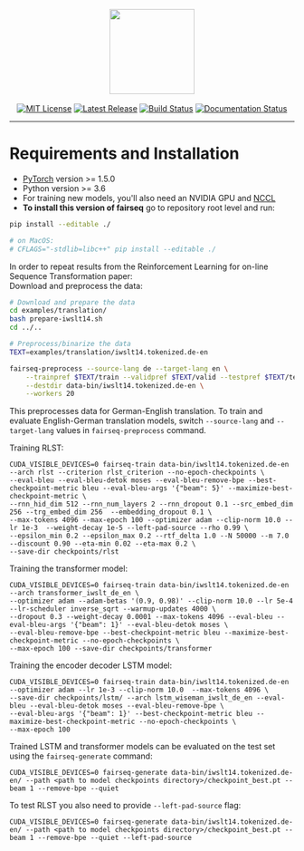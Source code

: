 <p align="center">
  <img src="docs/fairseq_logo.png" width="150">
  <br />
  <br />
  <a href="https://github.com/pytorch/fairseq/blob/master/LICENSE"><img alt="MIT License" src="https://img.shields.io/badge/license-MIT-blue.svg" /></a>
  <a href="https://github.com/pytorch/fairseq/releases"><img alt="Latest Release" src="https://img.shields.io/github/release/pytorch/fairseq.svg" /></a>
  <a href="https://github.com/pytorch/fairseq/actions?query=workflow:build"><img alt="Build Status" src="https://github.com/pytorch/fairseq/workflows/build/badge.svg" /></a>
  <a href="https://fairseq.readthedocs.io/en/latest/?badge=latest"><img alt="Documentation Status" src="https://readthedocs.org/projects/fairseq/badge/?version=latest" /></a>
</p>

--------------------------------------------------------------------------------
# Requirements and Installation

* [PyTorch](http://pytorch.org/) version >= 1.5.0
* Python version >= 3.6
* For training new models, you'll also need an NVIDIA GPU and [NCCL](https://github.com/NVIDIA/nccl)
* **To install this version of fairseq** go to repository root level and run:

``` bash
pip install --editable ./

# on MacOS:
# CFLAGS="-stdlib=libc++" pip install --editable ./
```

In order to repeat results from the Reinforcement Learning for on-line Sequence Transformation paper:  
Download and preprocess the data:
```bash
# Download and prepare the data
cd examples/translation/
bash prepare-iwslt14.sh
cd ../..

# Preprocess/binarize the data
TEXT=examples/translation/iwslt14.tokenized.de-en

fairseq-preprocess --source-lang de --target-lang en \
    --trainpref $TEXT/train --validpref $TEXT/valid --testpref $TEXT/test \
    --destdir data-bin/iwslt14.tokenized.de-en \
    --workers 20
```
This preprocesses data for German-English translation. To train and evaluate English-German translation models, switch `--source-lang` and `--target-lang` values in `fairseq-preprocess` command. 

Training RLST:
```shell
CUDA_VISIBLE_DEVICES=0 fairseq-train data-bin/iwslt14.tokenized.de-en --arch rlst --criterion rlst_criterion --no-epoch-checkpoints \
--eval-bleu --eval-bleu-detok moses --eval-bleu-remove-bpe --best-checkpoint-metric bleu --eval-bleu-args '{"beam": 5}' --maximize-best-checkpoint-metric \
--rnn_hid_dim 512 --rnn_num_layers 2 --rnn_dropout 0.1 --src_embed_dim 256 --trg_embed_dim 256  --embedding_dropout 0.1 \
--max-tokens 4096 --max-epoch 100 --optimizer adam --clip-norm 10.0 --lr 1e-3  --weight-decay 1e-5 --left-pad-source --rho 0.99 \
--epsilon_min 0.2 --epsilon_max 0.2 --rtf_delta 1.0 --N 50000 --m 7.0 --discount 0.90 --eta-min 0.02 --eta-max 0.2 \
--save-dir checkpoints/rlst
```
Training the transformer model:
```shell
CUDA_VISIBLE_DEVICES=0 fairseq-train data-bin/iwslt14.tokenized.de-en --arch transformer_iwslt_de_en \
--optimizer adam --adam-betas '(0.9, 0.98)' --clip-norm 10.0 --lr 5e-4 --lr-scheduler inverse_sqrt --warmup-updates 4000 \ 
--dropout 0.3 --weight-decay 0.0001 --max-tokens 4096 --eval-bleu --eval-bleu-args '{"beam": 1}' --eval-bleu-detok moses \ 
--eval-bleu-remove-bpe --best-checkpoint-metric bleu --maximize-best-checkpoint-metric --no-epoch-checkpoints \ 
--max-epoch 100 --save-dir checkpoints/transformer
```
Training the encoder decoder LSTM model:
```shell
CUDA_VISIBLE_DEVICES=0 fairseq-train data-bin/iwslt14.tokenized.de-en --optimizer adam --lr 1e-3 --clip-norm 10.0  --max-tokens 4096 \
--save-dir checkpoints/lstm/ --arch lstm_wiseman_iwslt_de_en --eval-bleu --eval-bleu-detok moses --eval-bleu-remove-bpe \
--eval-bleu-args '{"beam": 1}' --best-checkpoint-metric bleu --maximize-best-checkpoint-metric --no-epoch-checkpoints \ 
--max-epoch 100
```

Trained LSTM and transformer models can be evaluated on the test set using the `fairseq-generate` command:
```shell
CUDA_VISIBLE_DEVICES=0 fairseq-generate data-bin/iwslt14.tokenized.de-en/ --path <path to model checkpoints directory>/checkpoint_best.pt --beam 1 --remove-bpe --quiet
```
To test RLST you also need to provide ```--left-pad-source``` flag:
```shell
CUDA_VISIBLE_DEVICES=0 fairseq-generate data-bin/iwslt14.tokenized.de-en/ --path <path to model checkpoints directory>/checkpoint_best.pt --beam 1 --remove-bpe --quiet --left-pad-source
```